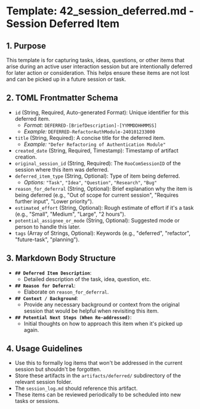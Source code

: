 # Template: 42_session_deferred.md - Session Deferred Item

## 1. Purpose

This template is for capturing tasks, ideas, questions, or other items that arise during an active user interaction session but are intentionally deferred for later action or consideration. This helps ensure these items are not lost and can be picked up in a future session or task.

## 2. TOML Frontmatter Schema

*   `id` (String, Required, Auto-generated Format): Unique identifier for this deferred item.
    *   *Format:* `DEFERRED-[BriefDescription]-[YYMMDDHHMMSS]`
    *   *Example:* `DEFERRED-RefactorAuthModule-240101233000`
*   `title` (String, Required): A concise title for the deferred item.
    *   *Example:* `"Defer Refactoring of Authentication Module"`
*   `created_date` (String, Required, Timestamp): Timestamp of artifact creation.
*   `original_session_id` (String, Required): The `RooComSessionID` of the session where this item was deferred.
*   `deferred_item_type` (String, Optional): Type of item being deferred.
    *   *Options:* `"Task"`, `"Idea"`, `"Question"`, `"Research"`, `"Bug"`
*   `reason_for_deferral` (String, Optional): Brief explanation why the item is being deferred (e.g., "Out of scope for current session", "Requires further input", "Lower priority").
*   `estimated_effort` (String, Optional): Rough estimate of effort if it's a task (e.g., "Small", "Medium", "Large", "2 hours").
*   `potential_assignee_or_mode` (String, Optional): Suggested mode or person to handle this later.
*   `tags` (Array of Strings, Optional): Keywords (e.g., "deferred", "refactor", "future-task", "planning").

## 3. Markdown Body Structure

*   **`## Deferred Item Description`**:
    *   Detailed description of the task, idea, question, etc.
*   **`## Reason for Deferral`**:
    *   Elaborate on `reason_for_deferral`.
*   **`## Context / Background`**:
    *   Provide any necessary background or context from the original session that would be helpful when revisiting this item.
*   **`## Potential Next Steps (When Re-addressed)`**:
    *   Initial thoughts on how to approach this item when it's picked up again.

## 4. Usage Guidelines

*   Use this to formally log items that won't be addressed in the current session but shouldn't be forgotten.
*   Store these artifacts in the `artifacts/deferred/` subdirectory of the relevant session folder.
*   The `session_log.md` should reference this artifact.
*   These items can be reviewed periodically to be scheduled into new tasks or sessions.
